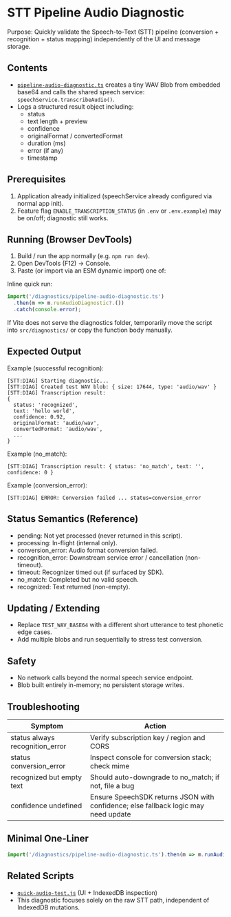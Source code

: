 # STT Pipeline Audio Diagnostic

Purpose: Quickly validate the Speech-to-Text (STT) pipeline (conversion + recognition + status mapping) independently of the UI and message storage.

## Contents
- [`pipeline-audio-diagnostic.ts`](./pipeline-audio-diagnostic.ts) creates a tiny WAV Blob from embedded base64 and calls the shared speech service: `speechService.transcribeAudio()`.
- Logs a structured result object including:
  - status
  - text length + preview
  - confidence
  - originalFormat / convertedFormat
  - duration (ms)
  - error (if any)
  - timestamp

## Prerequisites
1. Application already initialized (speechService already configured via normal app init).
2. Feature flag `ENABLE_TRANSCRIPTION_STATUS` (in `.env` or `.env.example`) may be on/off; diagnostic still works.

## Running (Browser DevTools)
1. Build / run the app normally (e.g. `npm run dev`).
2. Open DevTools (F12) → Console.
3. Paste (or import via an ESM dynamic import) one of:

Inline quick run:
```js
import('/diagnostics/pipeline-audio-diagnostic.ts')
  .then(m => m.runAudioDiagnostic?.())
  .catch(console.error);
```

If Vite does not serve the diagnostics folder, temporarily move the script into `src/diagnostics/` or copy the function body manually.

## Expected Output
Example (successful recognition):
```
[STT:DIAG] Starting diagnostic...
[STT:DIAG] Created test WAV blob: { size: 17644, type: 'audio/wav' }
[STT:DIAG] Transcription result:
{
  status: 'recognized',
  text: 'hello world',
  confidence: 0.92,
  originalFormat: 'audio/wav',
  convertedFormat: 'audio/wav',
  ...
}
```

Example (no_match):
```
[STT:DIAG] Transcription result: { status: 'no_match', text: '', confidence: 0 }
```

Example (conversion_error):
```
[STT:DIAG] ERROR: Conversion failed ... status=conversion_error
```

## Status Semantics (Reference)
- pending: Not yet processed (never returned in this script).
- processing: In-flight (internal only).
- conversion_error: Audio format conversion failed.
- recognition_error: Downstream service error / cancellation (non-timeout).
- timeout: Recognizer timed out (if surfaced by SDK).
- no_match: Completed but no valid speech.
- recognized: Text returned (non-empty).

## Updating / Extending
- Replace `TEST_WAV_BASE64` with a different short utterance to test phonetic edge cases.
- Add multiple blobs and run sequentially to stress test conversion.

## Safety
- No network calls beyond the normal speech service endpoint.
- Blob built entirely in-memory; no persistent storage writes.

## Troubleshooting
| Symptom | Action |
|---------|--------|
| status always recognition_error | Verify subscription key / region and CORS |
| status conversion_error | Inspect console for conversion stack; check mime |
| recognized but empty text | Should auto-downgrade to no_match; if not, file a bug |
| confidence undefined | Ensure SpeechSDK returns JSON with confidence; else fallback logic may need update |

## Minimal One-Liner
```js
import('/diagnostics/pipeline-audio-diagnostic.ts').then(m => m.runAudioDiagnostic());
```

## Related Scripts
- [`quick-audio-test.js`](../quick-audio-test.js) (UI + IndexedDB inspection)
- This diagnostic focuses solely on the raw STT path, independent of IndexedDB mutations.
